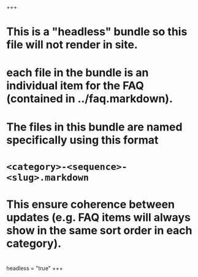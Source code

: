 +++
# This is a "headless" bundle so this file will not render in site.
# each file in the bundle is an individual item for the FAQ (contained in ../faq.markdown).
#
# The files in this bundle are named specifically using this format
# `<category>-<sequence>-<slug>.markdown`
# This ensure coherence between updates (e.g. FAQ items will always show in the same sort order in each category).
# 
headless = "true"
+++
